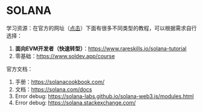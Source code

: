 # SOLANA

学习资源：在官方的网址（[点击](https://solana.com/developers)）下面有很多不同类型的教程，可以根据需求自行选择：

1. **面向EVM开发者（快速转型）**：https://www.rareskills.io/solana-tutorial
2. 零基础：https://www.soldev.app/course



官方文档：

1. 手册：https://solanacookbook.com/
2. 文档：https://solana.com/docs
3. Error debug: https://solana-labs.github.io/solana-web3.js/modules.html
4. Error debug: https://solana.stackexchange.com/

